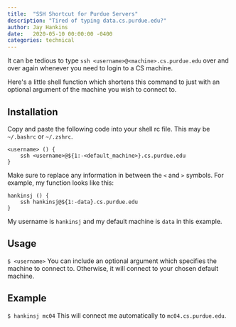 ```yaml
---
title:  "SSH Shortcut for Purdue Servers"
description: "Tired of typing data.cs.purdue.edu?"
author: Jay Hankins
date:   2020-05-10 00:00:00 -0400
categories: technical
---
```


It can be tedious to type `ssh <username>@<machine>.cs.purdue.edu` over and over again whenever you need to login to a CS machine.

Here's a little shell function which shortens this command to just <username> with an optional argument of the machine you wish to connect to.

## Installation
Copy and paste the following code into your shell rc file. This may be `~/.bashrc` or `~/.zshrc`.

```shell
<username> () {
    ssh <username>@${1:-<default_machine>}.cs.purdue.edu
}
```

Make sure to replace any information in between the `<` and `>` symbols. For example, my function looks like this:

```shell
hankinsj () {
    ssh hankinsj@${1:-data}.cs.purdue.edu
}
```
My username is `hankinsj` and my default machine is `data` in this example.

## Usage
`$ <username>`
You can include an optional argument which specifies the machine to connect to. Otherwise, it will connect to your chosen default machine.

## Example
`$ hankinsj mc04`
This will connect me automatically to `mc04.cs.purdue.edu`.